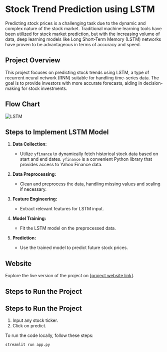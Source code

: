 # Stock Trend Prediction using LSTM

Predicting stock prices is a challenging task due to the dynamic and complex nature of the stock market. Traditional machine learning tools have been utilized for stock market prediction, but with the increasing volume of data, deep learning models like Long Short-Term Memory (LSTM) networks have proven to be advantageous in terms of accuracy and speed.

## Project Overview

This project focuses on predicting stock trends using LSTM, a type of recurrent neural network (RNN) suitable for handling time-series data. The goal is to provide investors with more accurate forecasts, aiding in decision-making for stock investments.

## Flow Chart

![LSTM](https://github.com/m-rishab/Stock-Trend-Prediction-LSTM-/assets/113618652/876dfa80-d26e-4eb8-bab6-ccf3104f2e7d)

## Steps to Implement LSTM Model

1. **Data Collection:**
   - Utilize `yfinance` to dynamically fetch historical stock data based on start and end dates. `yfinance` is a convenient Python library that provides access to Yahoo Finance data.

2. **Data Preprocessing:**
   - Clean and preprocess the data, handling missing values and scaling if necessary.

3. **Feature Engineering:**
   - Extract relevant features for LSTM input.

4. **Model Training:**
   - Fit the LSTM model on the preprocessed data.

5. **Prediction:**
   - Use the trained model to predict future stock prices.


## Website

Explore the live version of the project on [[project website link](https://stock-prediction-f01l.onrender.com/)].

## Steps to Run the Project

## Steps to Run the Project

1. Input any stock ticker.
2. Click on predict.

To run the code locally, follow these steps:

```bash
streamlit run app.py
